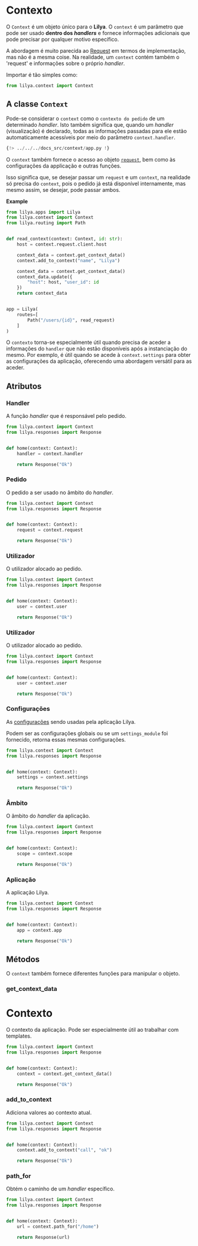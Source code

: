 # Contexto

O `Context` é um objeto único para o **Lilya**. O `context` é um parâmetro que pode ser usado **dentro dos *handlers*** e fornece informações adicionais que pode precisar por qualquer motivo específico.

A abordagem é muito parecida ao [Request](./requests.md) em termos de implementação, mas não é a mesma coise.
Na realidade, um `context` contém também o 'request' e informações sobre o próprio *handler*.

Importar é tão simples como:

```python
from lilya.context import Context
```

## A classe `Context`

Pode-se considerar o `context` como o `contexto do pedido` de um determinado *handler*.
Isto também significa que, quando um *handler* (visualização) é declarado, todas as informações passadas para ele estão automaticamente acessíveis por meio do parâmetro
`context.handler`.

```python
{!> ../../../docs_src/context/app.py !}
```

O `context` também fornece o acesso ao objeto [`request`](./requests.md), bem como às configurações da applicação e outras funções.

Isso significa que, se desejar passar um `request` e um `context`, na realidade só precisa do `context`, pois o pedido já está disponível internamente,
mas mesmo assim, se desejar, pode passar ambos.

**Example**

```python
from lilya.apps import Lilya
from lilya.context import Context
from lilya.routing import Path


def read_context(context: Context, id: str):
    host = context.request.client.host

    context_data = context.get_context_data()
    context.add_to_context("name", "Lilya")

    context_data = context.get_context_data()
    context_data.update({
        "host": host, "user_id": id
    })
    return context_data


app = Lilya(
    routes=[
        Path("/users/{id}", read_request)
    ]
)
```

O `contexto` torna-se especialmente útil quando precisa de aceder a informações do `handler` que não estão disponíveis após a instanciação do mesmo.
Por exemplo, é útil quando se acede à `context.settings` para obter as configurações da aplicação, oferecendo uma abordagem versátil para as aceder.

## Atributos

### Handler

A função *handler* que é responsável pelo pedido.

```python
from lilya.context import Context
from lilya.responses import Response


def home(context: Context):
    handler = context.handler

    return Response("Ok")
```

### Pedido

O pedido a ser usado no âmbito do *handler*.

```python
from lilya.context import Context
from lilya.responses import Response


def home(context: Context):
    request = context.request

    return Response("Ok")
```

### Utilizador

O utilizador alocado ao pedido.

```python
from lilya.context import Context
from lilya.responses import Response


def home(context: Context):
    user = context.user

    return Response("Ok")
```

### Utilizador

O utilizador alocado ao pedido.

```python
from lilya.context import Context
from lilya.responses import Response


def home(context: Context):
    user = context.user

    return Response("Ok")
```

### Configurações

As [configurações](./settings.md) sendo usadas pela aplicação Lilya.

Podem ser as configurações globais ou se um `settings_module` foi fornecido, retorna essas mesmas configurações.

```python
from lilya.context import Context
from lilya.responses import Response


def home(context: Context):
    settings = context.settings

    return Response("Ok")
```

### Âmbito

O âmbito do *handler* da aplicação.

```python
from lilya.context import Context
from lilya.responses import Response


def home(context: Context):
    scope = context.scope

    return Response("Ok")
```

### Aplicação

A aplicação Lilya.

```python
from lilya.context import Context
from lilya.responses import Response


def home(context: Context):
    app = context.app

    return Response("Ok")
```

## Métodos

O `context` também fornece diferentes funções para manipular o objeto.

### get_context_data

# Contexto

O contexto da aplicação. Pode ser especialmente útil ao trabalhar com templates.

```python
from lilya.context import Context
from lilya.responses import Response


def home(context: Context):
    context = context.get_context_data()

    return Response("Ok")
```

### add_to_context

Adiciona valores ao contexto atual.

```python
from lilya.context import Context
from lilya.responses import Response


def home(context: Context):
    context.add_to_context("call", "ok")

    return Response("Ok")
```

### path_for

Obtém o caminho de um *handler* específico.

```python
from lilya.context import Context
from lilya.responses import Response


def home(context: Context):
    url = context.path_for("/home")

    return Response(url)
```
